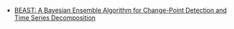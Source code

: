 * [BEAST: A Bayesian Ensemble Algorithm for Change-Point Detection and Time Series Decomposition](https://github.com/zhaokg/Rbeast)
